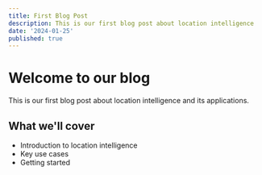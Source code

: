 ```yaml
---
title: First Blog Post
description: This is our first blog post about location intelligence
date: '2024-01-25'
published: true
---
```


# Welcome to our blog

This is our first blog post about location intelligence and its applications.

## What we'll cover

- Introduction to location intelligence
- Key use cases
- Getting started
